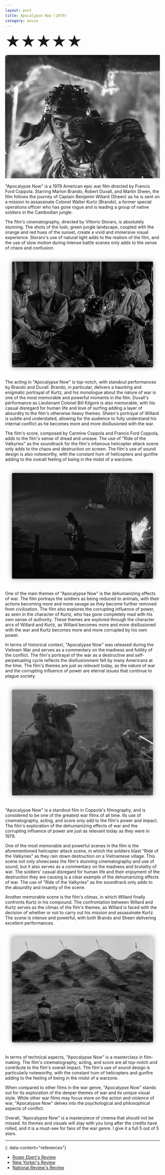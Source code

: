 ```yaml
---
layout: post
title: Apocalypse Now (1979)
category: movie
---
```

<font size=7>★★★★★</font>

![img](https://raw.githubusercontent.com/abadari3/abadari3.github.io/master/_images/sevensamurai1.jpeg)

"Apocalypse Now" is a 1979 American epic war film directed by Francis Ford Coppola. Starring Marlon Brando, Robert Duvall, and Martin Sheen, the film follows the journey of Captain Benjamin Willard (Sheen) as he is sent on a mission to assassinate Colonel Walter Kurtz (Brando), a former special operations officer who has gone rogue and is leading a group of native soldiers in the Cambodian jungle.

The film's cinematography, directed by Vittorio Storaro, is absolutely stunning. The shots of the lush, green jungle landscape, coupled with the orange and red hues of the sunset, create a vivid and immersive visual experience. Storaro's use of natural light adds to the realism of the film, and the use of slow motion during intense battle scenes only adds to the sense of chaos and confusion.

<img src="https://raw.githubusercontent.com/abadari3/abadari3.github.io/master/_images/sevensamurai3.png" class="rightfloat" > 

The acting in "Apocalypse Now" is top-notch, with standout performances by Brando and Duvall. Brando, in particular, delivers a haunting and enigmatic portrayal of Kurtz, and his monologue about the nature of war is one of the most memorable and powerful moments in the film. Duvall's performance as Lieutenant Colonel Bill Kilgore is also memorable, with his casual disregard for human life and love of surfing adding a layer of absurdity to the film's otherwise heavy themes. Sheen's portrayal of Willard is subtle and understated, allowing for the audience to fully understand his internal conflict as he becomes more and more disillusioned with the war.

The film's score, composed by Carmine Coppola and Francis Ford Coppola, adds to the film's sense of dread and unease. The use of "Ride of the Valkyries" as the soundtrack for the film's infamous helicopter attack scene only adds to the chaos and destruction on screen. The film's use of sound design is also noteworthy, with the constant hum of helicopters and gunfire adding to the overall feeling of being in the midst of a warzone.

<img src="https://raw.githubusercontent.com/abadari3/abadari3.github.io/master/_images/sevensamurai4.png" class="leftfloat"> 

One of the main themes of "Apocalypse Now" is the dehumanizing effects of war. The film portrays the soldiers as being reduced to animals, with their actions becoming more and more savage as they become further removed from civilization. The film also explores the corrupting influence of power, as seen in the character of Kurtz, who has gone completely mad with his own sense of authority. These themes are explored through the character arcs of Willard and Kurtz, as Willard becomes more and more disillusioned with the war and Kurtz becomes more and more corrupted by his own power.

In terms of historical context, "Apocalypse Now" was released during the Vietnam War and serves as a commentary on the madness and futility of the conflict. The film's portrayal of the war as a destructive and self-perpetuating cycle reflects the disillusionment felt by many Americans at the time. The film's themes are just as relevant today, as the nature of war and the corrupting influence of power are eternal issues that continue to plague society.

<img src="https://raw.githubusercontent.com/abadari3/abadari3.github.io/master/_images/sevensamurai6.png" class="rightfloat" > 

"Apocalypse Now" is a standout film in Coppola's filmography, and is considered to be one of the greatest war films of all time. Its use of cinematography, acting, and score only add to the film's power and impact. The film's exploration of the dehumanizing effects of war and the corrupting influence of power are just as relevant today as they were in 1979.

One of the most memorable and powerful scenes in the film is the aforementioned helicopter attack scene, in which the soldiers blast "Ride of the Valkyries" as they rain down destruction on a Vietnamese village. This scene not only showcases the film's stunning cinematography and use of sound, but it also serves as a commentary on the madness and brutality of war. The soldiers' casual disregard for human life and their enjoyment of the destruction they are causing is a clear example of the dehumanizing effects of war. The use of "Ride of the Valkyries" as the soundtrack only adds to the absurdity and insanity of the scene.

Another memorable scene is the film's climax, in which Willard finally confronts Kurtz in his compound. The confrontation between Willard and Kurtz serves as the climax of the film's themes, as Willard is faced with the decision of whether or not to carry out his mission and assassinate Kurtz. The scene is intense and powerful, with both Brando and Sheen delivering excellent performances.

<img src="https://raw.githubusercontent.com/abadari3/abadari3.github.io/master/_images/sevensamurai5.png" class="leftfloat"> 

In terms of technical aspects, "Apocalypse Now" is a masterclass in film-making. The film's cinematography, acting, and score are all top-notch and contribute to the film's overall impact. The film's use of sound design is particularly noteworthy, with the constant hum of helicopters and gunfire adding to the feeling of being in the midst of a warzone.

When compared to other films in the war genre, "Apocalypse Now" stands out for its exploration of the deeper themes of war and its unique visual style. While other war films may focus more on the action and violence of war, "Apocalypse Now" delves into the psychological and philosophical aspects of conflict.

Overall, "Apocalypse Now" is a masterpiece of cinema that should not be missed. Its themes and visuals will stay with you long after the credits have rolled, and it is a must-see for fans of the war genre. I give it a full 5 out of 5 stars.

---
{: data-content="references"}
- [Roger Ebert's Review](https://www.rogerebert.com/reviews/great-movie-apocalypse-now-1979)
- [New Yorker's Review](https://www.newyorker.com/magazine/1979/09/03/mistah-kurtz-he-dead)
- [National Review's Review](https://www.nationalreview.com/2019/08/apocalypse-now-greatest-war-movie-ever-made/)
